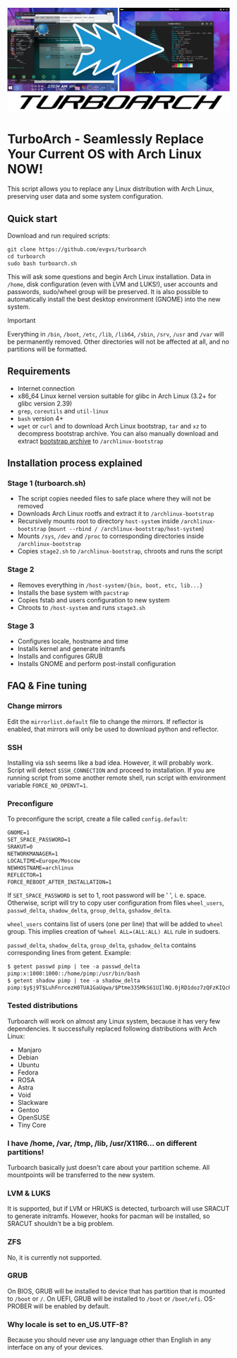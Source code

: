 ![TurboArch](artwork.png)

# TurboArch - Seamlessly Replace Your Current OS with Arch Linux NOW!
This script allows you to replace any Linux distribution with Arch Linux, preserving user data and some system configuration. 

## Quick start
Download and run required scripts:
```
git clone https://github.com/evgvs/turboarch
cd turboarch
sudo bash turboarch.sh
```
This will ask some questions and begin Arch Linux installation. Data in `/home`, disk configuration (even with LVM and LUKS!), user accounts and passwords, sudo/wheel group will be preserved. It is also possible to automatically install the best desktop environment (GNOME) into the new system.

> [!IMPORTANT]
> Everything in `/bin`, `/boot`, `/etc`, `/lib`, `/lib64`, `/sbin`, `/srv`, `/usr` and `/var` will be permanently removed. Other directories will not be affected at all, and no partitions will be formatted.

## Requirements
* Internet connection
* x86_64 Linux kernel version suitable for glibc in Arch Linux (3.2+ for glibc version 2.39)
* `grep`, `coreutils` and `util-linux`
* `bash` version 4+
* `wget` or `curl` and to download Arch Linux bootstrap, `tar` and `xz` to decompress bootstrap archive. You can also manually download and extract [bootstrap archive](https://geo.mirror.pkgbuild.com/iso/latest/) to `/archlinux-bootstrap`

## Installation process explained
### Stage 1 (turboarch.sh)
* The script copies needed files to safe place where they will not be removed
* Downloads Arch Linux rootfs and extract it to `/archlinux-bootstrap`
* Recursively mounts root to directory `host-system` inside `/archlinux-bootstrap` (`mount --rbind / /archlinux-bootstrap/host-system`)
* Mounts `/sys`, `/dev` and `/proc` to corresponding directories inside `/archlinux-bootstrap`
* Copies `stage2.sh` to `/archlinux-bootstrap`, chroots and runs the script
### Stage 2
* Removes everything in `/host-system/{bin, boot, etc, lib...}`
* Installs the base system with `pacstrap`
* Copies fstab and users configuration to new system
* Chroots to `/host-system` and runs `stage3.sh`
### Stage 3
* Configures locale, hostname and time
* Installs kernel and generate initramfs
* Installs and configures GRUB
* Installs GNOME and perform post-install configuration

## FAQ & Fine tuning

### Change mirrors
Edit the `mirrorlist.default` file to change the mirrors. If reflector is enabled, that mirrors will only be used to download python and reflector. 

### SSH
Installing via ssh seems like a bad idea. However, it will probably work. Script will detect `$SSH_CONNECTION` and proceed to installation. If you are running script from some another remote shell, run script with environment variable `FORCE_NO_OPENVT=1`.

### Preconfigure
To preconfigure the script, create a file called `config.default`:
```
GNOME=1
SET_SPACE_PASSWORD=1
SRAKUT=0
NETWORKMANAGER=1
LOCALTIME=Europe/Moscow
NEWHOSTNAME=archlinux
REFLECTOR=1
FORCE_REBOOT_AFTER_INSTALLATION=1
```
If `SET_SPACE_PASSWORD` is set to 1, root password will be ' ', i. e. space. Otherwise, script will try to copy user configuration from files `wheel_users`, `passwd_delta`, `shadow_delta`, `group_delta`, `gshadow_delta`. 

`wheel_users` contains list of users (one per line) that will be added to `wheel` group. This implies creation of `%wheel ALL=(ALL:ALL) ALL` rule in sudoers.

`passwd_delta`, `shadow_delta`, `group_delta`, `gshadow_delta` contains corresponding lines from getent. Example:
```
$ getent passwd pimp | tee -a passwd_delta
pimp:x:1000:1000::/home/pimp:/usr/bin/bash
$ getent shadow pimp | tee -a shadow_delta
pimp:$y$j9T$LuhFnrcezH0TUA1GaUqwa/$Ptme335MkS61UIlNQ.0jRD1doz7zQFzKIQcP6MXW6O1:19729:0:99999:7:::
```

### Tested distributions
Turboarch will work on almost any Linux system, because it has very few dependencies. It successfully replaced following distributions with Arch Linux:
* Manjaro
* Debian
* Ubuntu
* Fedora
* ROSA
* Astra
* Void
* Slackware
* Gentoo
* OpenSUSE
* Tiny Core

### I have /home, /var, /tmp, /lib, /usr/X11R6... on different partitions!
Turboarch basically just doesn't care about your partition scheme. All mountpoints will be transferred to the new system. 

### LVM & LUKS
It is supported, but if LVM or HRUKS is detected, turboarch will use SRACUT to generate initramfs. However, hooks for pacman will be installed, so SRACUT shouldn't be a big problem.

### ZFS
No, it is currently not supported.

### GRUB
On BIOS, GRUB will be installed to device that has partition that is mounted to `/boot` or `/`. On UEFI, GRUB will be installed to `/boot` or `/boot/efi`. OS-PROBER will be enabled by default.

### Why locale is set to en_US.UTF-8?
Because you should never use any language other than English in any interface on any of your devices.
